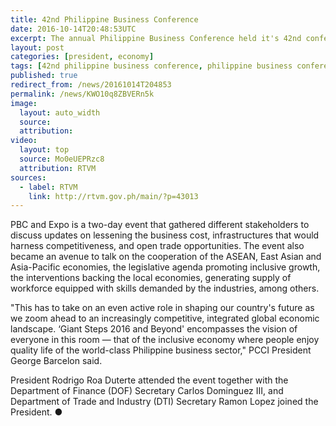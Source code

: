 ```yaml
---
title: 42nd Philippine Business Conference
date: 2016-10-14T20:48:53UTC
excerpt: The annual Philippine Business Conference held it's 42nd conference and Exposition of the Philippine Chamber of Commerce and Industry at the Manila Mariott Hotel in Pasay City on 13 October 2016.
layout: post
categories: [president, economy]
tags: [42nd philippine business conference, philippine business conference, pbc, asean, pcci, east asia, asia pacific]
published: true
redirect_from: /news/20161014T204853
permalink: /news/KWO10q8ZBVERn5k
image:
  layout: auto_width
  source: 
  attribution: 
video:
  layout: top
  source: Mo0eUEPRzc8
  attribution: RTVM
sources:
  - label: RTVM
    link: http://rtvm.gov.ph/main/?p=43013
---
```


PBC and Expo is a two-day event that gathered different stakeholders to discuss updates on lessening the business cost, infrastructures that would harness competitiveness, and open trade opportunities.  The event also became an avenue to talk on the cooperation of the ASEAN, East Asian and Asia-Pacific economies, the legislative agenda promoting inclusive growth, the interventions backing the local economies, generating supply of workforce equipped with skills demanded by the industries, among others.

"This has to take on an even active role in shaping our country's future as we zoom ahead to an increasingly competitive, integrated global economic landscape. ‘Giant Steps 2016 and Beyond' encompasses the vision of everyone in this room — that of the inclusive economy where people enjoy quality life of the world-class Philippine business sector," PCCI President George Barcelon said.

President Rodrigo Roa Duterte attended the event together with the Department of Finance (DOF) Secretary Carlos Dominguez III, and Department of Trade and Industry (DTI) Secretary Ramon Lopez joined the President.
&#x25cf;



